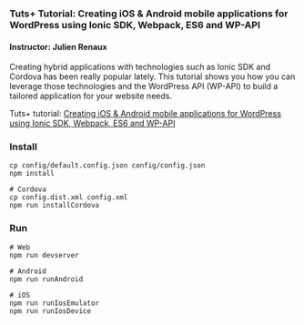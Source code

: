 ### Tuts+ Tutorial: Creating iOS & Android mobile applications for WordPress using Ionic SDK, Webpack, ES6 and WP-API

#### Instructor: Julien Renaux

Creating hybrid applications with technologies such as Ionic SDK and Cordova has been really popular lately. This tutorial shows you how you can leverage those technologies and the WordPress API (WP-API) to build a tailored application for your website needs.

Tuts+ tutorial: [Creating iOS & Android mobile applications for WordPress using Ionic SDK, Webpack, ES6 and WP-API](http://code.tutsplus.com/tutorials/creating-ios-android-mobile-applications-for-wordpress-using-ionic-framework-webpack-es6-and-wp-api--cms-24170)

### Install

```
cp config/default.config.json config/config.json
npm install

# Cordova
cp config.dist.xml config.xml
npm run installCordova
```

### Run

```
# Web
npm run devserver

# Android
npm run runAndroid

# iOS
npm run runIosEmulator
npm run runIosDevice
```
